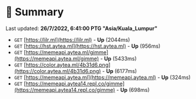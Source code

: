 # 📖 Summary
Last updated: **26/7/2022, 6:41:00 PTG "Asia/Kuala_Lumpur"**

- `GET` [https://lilr.ml](https://lilr.ml) - **Up** (2044ms)
- `GET` [https://hst.aytea.ml](https://hst.aytea.ml) - **Up** (956ms)
- `GET` [https://memeapi.aytea.ml/gimme](https://memeapi.aytea.ml/gimme) - **Up** (5433ms)
- `GET` [https://color.aytea.ml/4b31d6.png](https://color.aytea.ml/4b31d6.png) - **Up** (6177ms)
- `GET` [https://memeapi.aytea.ml](https://memeapi.aytea.ml) - **Up** (324ms)
- `GET` [https://memeapi.aytea14.repl.co/gimme](https://memeapi.aytea14.repl.co/gimme) - **Up** (698ms)
